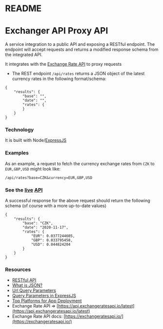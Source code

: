 # README

# Exchanger API Proxy API

A service integration to a public API and exposing a RESTful endpoint. The endpoint will accept requests and returns a modified response schema from the integrated API.

It integrates with the [Exchange Rate API](https://api.exchangeratesapi.io/latest) to proxy requests

- The REST endpoint `/api/rates` returns a JSON object of the latest currency rates in the following format/schema:

```
{
    "results": {
        "base": "",
        "date": "",
        "rates": {
        }
    }
}
```

### Technology

It is built with Node/[ExpressJS](https://expressjs.com/)

### Examples

As an example, a request to fetch the currency exchange rates from `CZK` to `EUR,GBP,USD` might look like:

```
/api/rates?base=CZK&currency=EUR,GBP,USD
```

### See the [live](https://exchange-rate-api-proxy.herokuapp.com/) [](https://exchange-rate-api-proxy.herokuapp.com/api/rates?base=CZK&currency=EUR,GBP,USD)[API](https://exchange-rate-api-proxy.herokuapp.com/)

A successful response for the above request should return the following schema (of course with a more up-to-date values)

```
{
    "results": {
        "base": "CZK",
        "date": "2020-11-17",
        "rates": {
            "EUR": 0.0377244605,
            "GBP": 0.033795458,
            "USD": 0.044824204
        }
    }
}
```

### Resources

- [RESTful API](https://searchapparchitecture.techtarget.com/definition/RESTful-API#:~:text=A%20RESTful%20API%20is%20an,deleting%20of%20operations%20concerning%20resources.)
- [What is JSON?](https://beginnersbook.com/2015/04/json-tutorial/)
- [Url Query Parameters](https://support.clickmeter.com/hc/en-us/articles/211032666-URL-parameters-How-to-pass-it-to-the-destination-URL)
- [Query Parameters in ExpressJS](https://medium.com/javascript-in-plain-english/query-strings-url-parameters-d1a35b9a694f)
- [Top Platforms for App Deployment](https://blog.newrelic.com/engineering/cloud-application-deployment-tools/)
- Exchange Rate API ⇒ [https://api.exchangeratesapi.io/latest](https://api.exchangeratesapi.io/latest)
- Exchange Rate API docs: [https://exchangeratesapi.io/](https://exchangeratesapi.io/)
